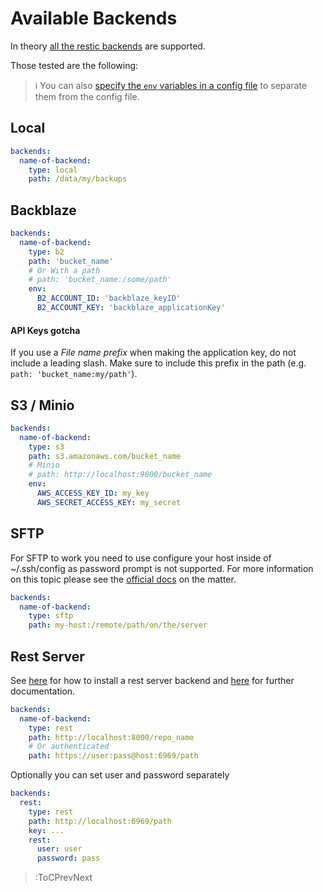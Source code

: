 # Available Backends

In theory [all the restic backends](https://restic.readthedocs.io/en/stable/030_preparing_a_new_repo.html) are supported.

Those tested are the following:

> ℹ️ You can also [specify the `env` variables in a config file](/backend/env) to separate them from the config file.

## Local

```yaml
backends:
  name-of-backend:
    type: local
    path: /data/my/backups
```

## Backblaze

```yaml
backends:
  name-of-backend:
    type: b2
    path: 'bucket_name'
    # Or With a path
    # path: 'bucket_name:/some/path'
    env:
      B2_ACCOUNT_ID: 'backblaze_keyID'
      B2_ACCOUNT_KEY: 'backblaze_applicationKey'
```

#### API Keys gotcha

If you use a _File name prefix_ when making the application key, do not include a leading slash. Make sure to include this prefix in the path (e.g. `path: 'bucket_name:my/path'`).

## S3 / Minio

```yaml
backends:
  name-of-backend:
    type: s3
    path: s3.amazonaws.com/bucket_name
    # Minio
    # path: http://localhost:9000/bucket_name
    env:
      AWS_ACCESS_KEY_ID: my_key
      AWS_SECRET_ACCESS_KEY: my_secret
```

## SFTP

For SFTP to work you need to use configure your host inside of ~/.ssh/config as password prompt is not supported. For more information on this topic please see the [official docs](https://restic.readthedocs.io/en/stable/030_preparing_a_new_repo.html#sftp) on the matter.

```yaml
backends:
  name-of-backend:
    type: sftp
    path: my-host:/remote/path/on/the/server
```

## Rest Server

See [here](https://github.com/restic/rest-server) for how to install a rest server backend and [here](https://restic.readthedocs.io/en/latest/030_preparing_a_new_repo.html#rest-server) for further documentation.

```yaml
backends:
  name-of-backend:
    type: rest
    path: http://localhost:8000/repo_name
    # Or authenticated
    path: https://user:pass@host:6969/path
```

Optionally you can set user and password separately

```yaml
backends:
  rest:
    type: rest
    path: http://localhost:6969/path
    key: ...
    rest:
      user: user
      password: pass
```

> :ToCPrevNext
